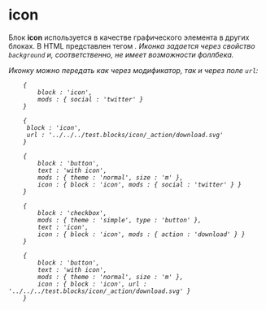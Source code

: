 # icon

Блок **icon** используется в качестве графического элемента в других блоках. В HTML представлен тегом <i>. Иконка задается через свойство `background` и, соответственно, не имеет возможности фоллбека.

Иконку можно передать как через модификатор, так и через поле `url`:

```bemjson
    {
        block : 'icon',
        mods : { social : 'twitter' }
    }
```

```bemjson
    {
     block : 'icon',
     url : '../../../test.blocks/icon/_action/download.svg'
    }
```

```bemjson
    {
        block : 'button',
        text : 'with icon',
        mods : { theme : 'normal', size : 'm' },
        icon : { block : 'icon', mods : { social : 'twitter' } }
    }
```

```bemjson
    {
        block : 'checkbox',
        mods : { theme : 'simple', type : 'button' },
        text : 'icon',
        icon : { block : 'icon', mods : { action : 'download' } }
    }
```

```bemjson
    {
        block : 'button',
        text : 'with icon',
        mods : { theme : 'normal', size : 'm' },
        icon : { block : 'icon', url : '../../../test.blocks/icon/_action/download.svg' }
    }
```
